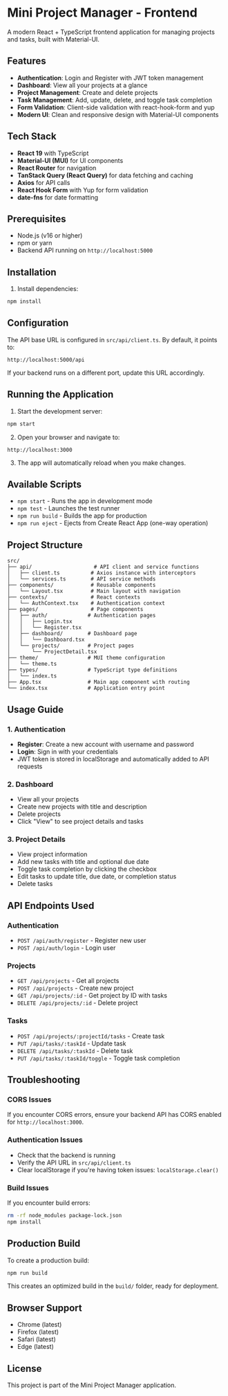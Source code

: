 # Mini Project Manager - Frontend

A modern React + TypeScript frontend application for managing projects and tasks, built with Material-UI.

## Features

- **Authentication**: Login and Register with JWT token management
- **Dashboard**: View all your projects at a glance
- **Project Management**: Create and delete projects
- **Task Management**: Add, update, delete, and toggle task completion
- **Form Validation**: Client-side validation with react-hook-form and yup
- **Modern UI**: Clean and responsive design with Material-UI components

## Tech Stack

- **React 19** with TypeScript
- **Material-UI (MUI)** for UI components
- **React Router** for navigation
- **TanStack Query (React Query)** for data fetching and caching
- **Axios** for API calls
- **React Hook Form** with Yup for form validation
- **date-fns** for date formatting

## Prerequisites

- Node.js (v16 or higher)
- npm or yarn
- Backend API running on `http://localhost:5000`

## Installation

1. Install dependencies:
```bash
npm install
```

## Configuration

The API base URL is configured in `src/api/client.ts`. By default, it points to:
```
http://localhost:5000/api
```

If your backend runs on a different port, update this URL accordingly.

## Running the Application

1. Start the development server:
```bash
npm start
```

2. Open your browser and navigate to:
```
http://localhost:3000
```

3. The app will automatically reload when you make changes.

## Available Scripts

- `npm start` - Runs the app in development mode
- `npm test` - Launches the test runner
- `npm run build` - Builds the app for production
- `npm run eject` - Ejects from Create React App (one-way operation)

## Project Structure

```
src/
├── api/                    # API client and service functions
│   ├── client.ts          # Axios instance with interceptors
│   └── services.ts        # API service methods
├── components/            # Reusable components
│   └── Layout.tsx         # Main layout with navigation
├── contexts/              # React contexts
│   └── AuthContext.tsx    # Authentication context
├── pages/                 # Page components
│   ├── auth/             # Authentication pages
│   │   ├── Login.tsx
│   │   └── Register.tsx
│   ├── dashboard/        # Dashboard page
│   │   └── Dashboard.tsx
│   └── projects/         # Project pages
│       └── ProjectDetail.tsx
├── theme/                # MUI theme configuration
│   └── theme.ts
├── types/                # TypeScript type definitions
│   └── index.ts
├── App.tsx               # Main app component with routing
└── index.tsx             # Application entry point
```

## Usage Guide

### 1. Authentication

- **Register**: Create a new account with username and password
- **Login**: Sign in with your credentials
- JWT token is stored in localStorage and automatically added to API requests

### 2. Dashboard

- View all your projects
- Create new projects with title and description
- Delete projects
- Click "View" to see project details and tasks

### 3. Project Details

- View project information
- Add new tasks with title and optional due date
- Toggle task completion by clicking the checkbox
- Edit tasks to update title, due date, or completion status
- Delete tasks

## API Endpoints Used

### Authentication
- `POST /api/auth/register` - Register new user
- `POST /api/auth/login` - Login user

### Projects
- `GET /api/projects` - Get all projects
- `POST /api/projects` - Create new project
- `GET /api/projects/:id` - Get project by ID with tasks
- `DELETE /api/projects/:id` - Delete project

### Tasks
- `POST /api/projects/:projectId/tasks` - Create task
- `PUT /api/tasks/:taskId` - Update task
- `DELETE /api/tasks/:taskId` - Delete task
- `PUT /api/tasks/:taskId/toggle` - Toggle task completion

## Troubleshooting

### CORS Issues
If you encounter CORS errors, ensure your backend API has CORS enabled for `http://localhost:3000`.

### Authentication Issues
- Check that the backend is running
- Verify the API URL in `src/api/client.ts`
- Clear localStorage if you're having token issues: `localStorage.clear()`

### Build Issues
If you encounter build errors:
```bash
rm -rf node_modules package-lock.json
npm install
```

## Production Build

To create a production build:

```bash
npm run build
```

This creates an optimized build in the `build/` folder, ready for deployment.

## Browser Support

- Chrome (latest)
- Firefox (latest)
- Safari (latest)
- Edge (latest)

## License

This project is part of the Mini Project Manager application.
